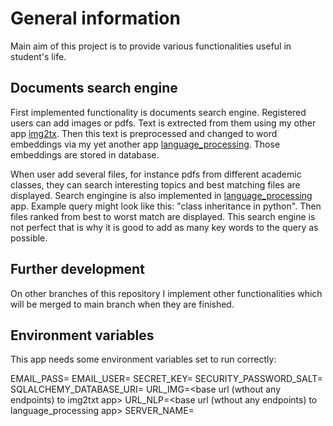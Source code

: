 # General information

Main aim of this project is to provide various functionalities useful in student's life. 

## Documents search engine
First implemented functionality is documents search engine. 
Registered users can add images or pdfs. Text is extrected from them using my other app [img2tx][i2t]. Then this text is preprocessed and changed to
word embeddings via my yet another app [language_processing][lp]. Those embeddings are stored in database. 

When user add several files, for instance pdfs from different academic classes, they can search interesting topics and best matching files are displayed.
Search engingine is also implemented in [language_processing][lp] app. Example query might look like this: "class inheritance in python". Then files ranked 
from best to worst match are displayed. This search engine is not perfect that is why it is good to add as many key words to the query as possible.

## Further development
On other branches of this repository I implement other functionalities which will be merged to main branch when they are finished.

## Environment variables
This app needs some environment variables set to run correctly:

EMAIL_PASS=<password to email used for sending emails to registered users>
EMAIL_USER=<email address used for sending emails to registered users>
SECRET_KEY=<secret key for flask app>
SECURITY_PASSWORD_SALT=<pasword salt for flask app>
SQLALCHEMY_DATABASE_URI=<uri of database>
URL_IMG=<base url (wthout any endpoints) to img2txt app>
URL_NLP=<base url (wthout any endpoints) to language_processing app>
SERVER_NAME=<servername of panelstudenta app>

[i2t]:<https://github.com/wojciechzyla/img2txt>
[lp]:<https://github.com/wojciechzyla/language_processing>

